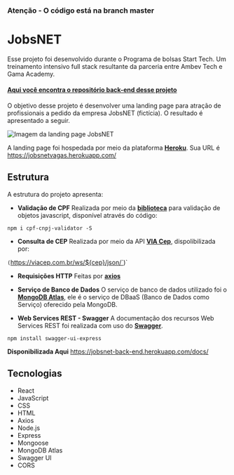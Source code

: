 ### Atenção - O código está na branch master ##

# __JobsNET__

Esse projeto foi desenvolvido durante o Programa de bolsas Start Tech.
Um treinamento intensivo full stack resultante da parceria entre Ambev Tech e Gama Academy.

#### __[Aqui você encontra o  repositório back-end desse projeto](https://github.com/ludmillalopes/jobsnet_back-end)__


O objetivo desse projeto é desenvolver uma landing page para atração de profissionais a pedido da empresa JobsNET (fictícia).
O resultado é apresentado a seguir.

![Imagem da landing page JobsNET](https://jobsnetvagas.herokuapp.com)

A landing page foi hospedada por meio da plataforma __[Heroku](https://www.npmjs.com/package/cpf-cnpj-validator)__.
Sua URL é <https://jobsnetvagas.herokuapp.com/>

## __Estrutura__

A estrutura do projeto apresenta:

* __Validação de CPF__
Realizada por meio da __[biblioteca](https://www.npmjs.com/package/cpf-cnpj-validator)__ para validação de objetos javascript,
disponível através do código:

`npm i cpf-cnpj-validator -S`


* __Consulta de CEP__
Realizada por meio da API __[VIA Cep](https://viacep.com.br)__, dispolibilizada por:

`(`https://viacep.com.br/ws/${cep}/json/`)`


* __Requisições HTTP__
Feitas por __[axios](https://axios-http.com/ptbr/docs/intro)__


* __Serviço de Banco de Dados__
O serviço de banco de dados utilizado foi o __[MongoDB Atlas](https://www.mongodb.com/pt-br/cloud/atlas/efficiency)__, ele é o serviço de DBaaS (Banco de Dados como Serviço) oferecido pela MongoDB.


* __Web Services REST - Swagger__
A documentação dos recursos Web Services REST foi realizada com uso do __[Swagger](https://swagger.io/)__.

`npm install swagger-ui-express`

__Disponibilizada Aqui__ <https://jobsnet-back-end.herokuapp.com/docs/>
 

## Tecnologias

* React
* JavaScript
* CSS
* HTML
* Axios
* Node.js
* Express
* Mongoose
* MongoDB Atlas
* Swagger UI
* CORS

